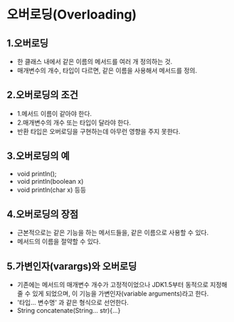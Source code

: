 # 오버로딩(Overloading)
## 1.오버로딩
- 한 클래스 내에서 같은 이름의 메서드를 여러 개 정의하는 것.
- 매개변수의 개수, 타입이 다르면, 같은 이름을 사용해서 메서드를 정의.

## 2.오버로딩의 조건
- 1.메서드 이름이 같아야 한다.
- 2.매개변수의 개수 또는 타입이 달라야 한다.
- 반환 타입은 오버로딩을 구현하는데 아무런 영향을 주지 못한다.

## 3.오버로딩의 예
- void println();
- void println(boolean x)
- void println(char x) 등등

## 4.오버로딩의 장점
- 근본적으로는 같은 기능을 하는 메서드들을, 같은 이름으로 사용할 수 있다.
- 메서드의 이름을 절약할 수 있다.

## 5.가변인자(varargs)와 오버로딩
- 기존에는 메서드의 매개변수 개수가 고정적이었으나 JDK1.5부터 동적으로 지정해 줄 수 있게 되었으며, 이 기능을 가변인자(variable arguments)라고 한다.
- '타입... 변수명' 과 같은 형식으로 선언한다.
- String concatenate(String... str){...}
